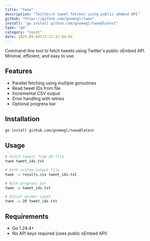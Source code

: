 ```yaml
---
title: "twoe"
description: "Twitter/X tweet fetcher using public oEmbed API"
github: "https://github.com/gnomegl/twoe"
install: "go install github.com/gnomegl/twoe@latest"
type: "go"
category: "osint"
date: 2025-09-09T23:27:23-04:00
---
```


Command-line tool to fetch tweets using Twitter's public oEmbed API. Minimal, efficient, and easy to use.

## Features

- Parallel fetching using multiple goroutines
- Read tweet IDs from file
- Incremental CSV output
- Error handling with retries
- Optional progress bar

## Installation

```bash
go install github.com/gnomegl/twoe@latest
```

## Usage

```bash
# Fetch tweets from ID file
twoe tweet_ids.txt

# With custom output file
twoe -o results.csv tweet_ids.txt

# With progress bar
twoe -p tweet_ids.txt

# Adjust worker count
twoe -w 20 tweet_ids.txt
```

## Requirements

- Go 1.24.4+
- No API keys required (uses public oEmbed API)
